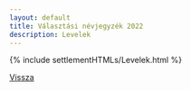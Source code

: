 ```yaml
---
layout: default
title: Választási névjegyzék 2022
description: Levelek
---
```


{% include settlementHTMLs/Levelek.html %}

[Vissza](./)